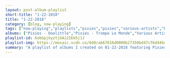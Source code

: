 ```yaml
---
layout: post-album-playlist
short-title: "1-22-2018"
title: "1-22-2018"
category: [blog, now-playing]
tags: ["now-playing","playlists","pixies","pixies","various-artists","belle-and-sebastian","belle-and-sebastian","miniature-tigers","drake","the-shins","the-poets-of-rhythm","menahan-street-band","antibalas","menahan-street-band","the-sugarman-3"]
albums: ["Pixies - Doolittle","Pixies - Trompe Le Monde","Various Artists - M A N I A","Belle and Sebastian - How to Solve Our Human Problems (Part 2)","Belle and Sebastian - How To Solve Our Human Problems (Part 1)","Miniature Tigers - F O R T R E S S (Demos)","Drake - Scary Hours","The Shins - The Worm's Heart","The Poets Of Rhythm - The Anthology 1992-2003","Menahan Street Band - The Crossing","Antibalas - Antibalas","Menahan Street Band - The Crossing","The Sugarman 3 - What The World Needs Now"]
playlist-id: 6obGpjkyztjGAi2IEm5j1J
playlist-img: https://mosaic.scdn.co/640/ab67616d0000b27350bd47cf6d44bddcd546a951ab67616d0000b273ad2c2f87613b6e2115d2babbab67616d0000b273bc8d2b3ac36be53be9a38fe1ab67616d0000b273cafe9404f872e4c0e91a8cc8
summary: "A playlist of albums I created on 01-22-2018 featuring Pixies, Pixies, Various Artists, Belle and Sebastian, Belle and Sebastian, Miniature Tigers, Drake, The Shins, The Poets Of Rhythm, Menahan Street Band, Antibalas, Menahan Street Band, and The Sugarman 3"
---
```

